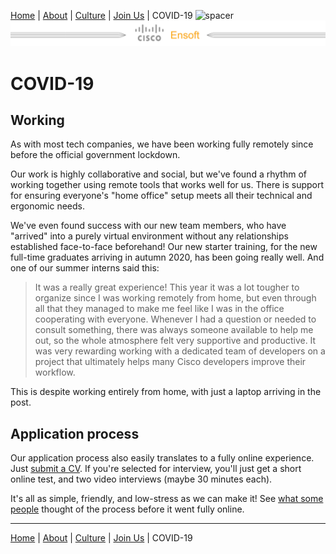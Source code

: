 [Home](/README.md) | [About](/pages/about.md) | [Culture](/pages/culture.md) | [Join Us](/pages/join.md) | COVID-19
![spacer](https://logs-01.loggly.com/inputs/e0e1595f-302c-4de6-bfe3-a7da99d6a3d3.gif?type=github&page=covid)
[![banner](/pages/img/cisco_ensoft_banner_small.png)](/README.md)

# COVID-19

## Working

As with most tech companies, we have been working fully remotely since before
the official government lockdown.

Our work is highly collaborative and social, but we've found a rhythm of working
together using remote tools that works well for us. There is support for
ensuring everyone's "home office" setup meets all their technical and ergonomic
needs.

We've even found success with our new team members, who have "arrived" into a
purely virtual environment without any relationships established face-to-face
beforehand! Our new starter training, for the new full-time  graduates arriving
in autumn 2020, has been going really well. And one of our summer interns said
this:

> It was a really great experience! This year it was a lot tougher to organize
> since I was working remotely from home, but even through all that they managed
> to make me feel like I was in the office cooperating with everyone. Whenever I
> had a question or needed to consult something, there was always someone
> available to help me out, so the whole atmosphere felt very supportive and
> productive. It was very rewarding working with a dedicated team of developers
> on a project that ultimately helps many Cisco developers improve their
> workflow.

This is despite working entirely from home, with just a laptop arriving in the
post.

## Application process

Our application process also easily translates to a fully online experience.
Just [submit a CV](https://jobs.cisco.com/jobs/SearchJobs/Ensoft). If you're
selected for interview, you'll just get a short online test, and two video
interviews (maybe 30 minutes each).

It's all as simple, friendly, and low-stress as we can make it! See [what some
people](https://blogs.cisco.com/wearecisco/joining-ciscos-ensoft-team) thought
of the process before it went fully online.

---
[Home](/README.md) | [About](/pages/about.md) | [Culture](/pages/culture.md) | [Join Us](/pages/join.md) | COVID-19
